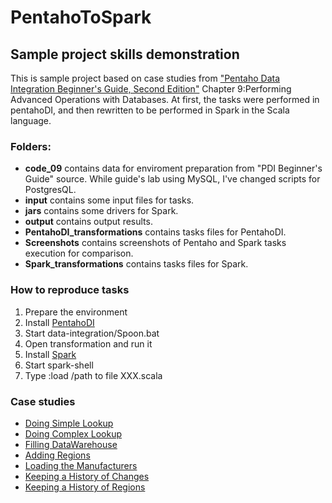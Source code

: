 # PentahoToSpark
## Sample project skills demonstration

This is sample project based on case studies from ["Pentaho Data Integration Beginner's Guide, Second Edition"](https://github.com/happyapple668/gavin-repo/blob/master/books/BI/Kettle/Pentaho%20Data%20Integration%20Beginner's%20Guide%2C%20Second%20Edition.pdf) Chapter 9:Performing Advanced Operations with Databases.
At first, the tasks were performed in pentahoDI, and then rewritten to be performed in Spark in the Scala language.

### Folders:
* __code_09__ contains data for enviroment preparation from "PDI Beginner's Guide" source. While guide's lab using MySQL, I've changed scripts for PostgresQL.
* __input__ contains some input files for tasks.
* __jars__ contains some drivers for Spark.
* __output__ contains output results.
* __PentahoDI_transformations__ contains tasks files for PentahoDI.
* __Screenshots__ contains screenshots of Pentaho and Spark tasks execution for comparison.
* __Spark_transformations__ contains tasks files for Spark.

### How to reproduce tasks
1. Prepare the environment
2. Install [PentahoDI](https://sourceforge.net/projects/pentaho/)
3. Start data-integration/Spoon.bat
4. Open transformation and run it
5. Install [Spark](https://spark.apache.org/downloads.html)
6. Start spark-shell
7. Type :load /path to file XXX.scala

### Case studies
* [Doing Simple Lookup](https://github.com/shumasey/PentahoToSpark/blob/main/Doing_simple_lookup.md)
* [Doing Complex Lookup](https://github.com/shumasey/PentahoToSpark/blob/main/Doing_complex_lookup.md)
* [Filling DataWarehouse](https://github.com/shumasey/PentahoToSpark/blob/main/Filling_datawerehouse.md)
* [Adding Regions](https://github.com/shumasey/PentahoToSpark/blob/main/Adding_regions.md)
* [Loading the Manufacturers](https://github.com/shumasey/PentahoToSpark/blob/main/Loading_the_manufacturers.md)
* [Keeping a History of Changes](https://github.com/shumasey/PentahoToSpark/blob/main/Keepind_a_history_of_changes.md)
* [Keeping a History of Regions](https://github.com/shumasey/PentahoToSpark/blob/main/Keeping_a_history_of_regions.md)
